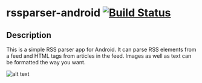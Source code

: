 # rssparser-android [![Build Status](https://travis-ci.org/franchetti/rssparser-android.svg?branch=kotlin)](https://travis-ci.org/franchetti/rssparser-android)
## Description
This is a simple RSS parser app for Android. It can parse RSS elements from a feed and HTML tags from articles in the feed.
Images as well as text can be formatted the way you want.

![alt text](https://lh3.googleusercontent.com/ICk_k3ZdVVIOVZH172JdZUX6L5N5CzyuRY8Gk9iOEKCMb240ap0irQz0kifyBOZx1qBU=w1143-h845)
